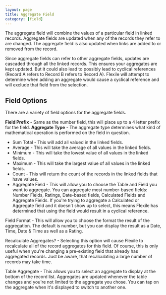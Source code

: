 ```yaml
---
layout: page
title: Aggregate Field
category: [field]
---
```


The aggregate field will combine the values of a particular field in linked records.  Aggregate fields are updated when any of the records they refer to are changed.  The aggregate field is also updated when links are added to or removed from the record.

Since aggregate fields can refer to other aggregate fields, updates are cascaded through all the linked records.  This ensures your aggregates are kept updated.  But it could also lead to possibly lead to cyclical references (Record A refers to Record B refers to Record A).  Flexile will attempt to determine when adding an aggregate would cause a cyclical reference and will exclude that field from the selection. 

## Field Options
There are a variety of field options for the aggregate fields. 

**Field Prefix** - Same as the number field, this will place up to a 4 letter prefix for the field.
**Aggregate Type** -  The aggregate type determines what kind of mathematical operation is performed on the field in question. 

- Sum Total - This will add all valued in the linked fields.
- Average - This will take the average of all values in the linked fields. 
- Minimum - This will take the lowest value of all values in the linked fields. 
- Maximum - This will take the largest value of all values in the linked fields. 
- Count - This will return the count of the records in the linked fields that have values.   
- Aggregate Field -  This will allow you to choose the Table and Field you want to aggregate.  You can aggregate most number-based fields: Number Fields, Ratings, Date-based fields, Calculated Fields and Aggregate Fields.  If you're trying to aggregate a Calculated or Aggregate field and it doesn't show up to select, this means Flexile has determined that using the field would result in a cyclical reference. 

Field Format - This will allow you to choose the format the result of the aggregation.  The default is number, but you can display the result as a Date, Time, Date & Time as well as a Rating.

Recalculate Aggregates?   - Selecting this option will cause Flexile to recalculate all of the record aggregates for this field.  Of course, this is only useful when you're changing a pre-existing field that already has aggregated records.  Just be aware, that recalculating a large number of records may take time.

Table Aggregate - This allows you to select an aggregate to display at the bottom of the record list. Aggregates are updated whenever the table changes and you're not limited to the aggregate you chose. You can tap on the aggregate when it's displayed to switch to another one.